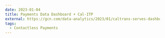 ```yaml
---
date: 2023-01-04
title: Payments Data Dashboard + Cal-ITP
external: https://gcn.com/data-analytics/2023/01/caltrans-serves-dashboard-metrics-local-transit-agencies/381473/
tags:
  - Contactless Payments
---
```

